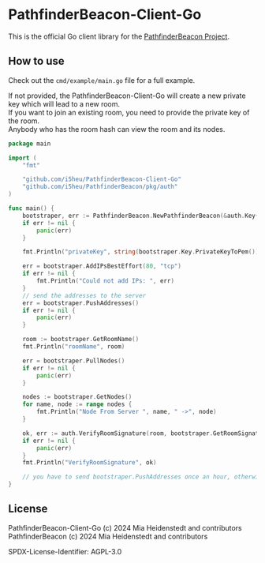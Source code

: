 # PathfinderBeacon-Client-Go

This is the official Go client library for the [PathfinderBeacon Project](https://github.com/i5heu/PathfinderBeacon).  

## How to use
Check out the `cmd/example/main.go` file for a full example.

If not provided, the PathfinderBeacon-Client-Go will create a new private key which will lead to a new room.  
If you want to join an existing room, you need to provide the private key of the room.  
Anybody who has the room hash can view the room and its nodes.

```go
package main

import (
	"fmt"

	"github.com/i5heu/PathfinderBeacon-Client-Go"
	"github.com/i5heu/PathfinderBeacon/pkg/auth"
)

func main() {
	bootstraper, err := PathfinderBeacon.NewPathfinderBeacon(&auth.Key{})
	if err != nil {
		panic(err)
	}

	fmt.Println("privateKey", string(bootstraper.Key.PrivateKeyToPem()))

	err = bootstraper.AddIPsBestEffort(80, "tcp")
	if err != nil {
		fmt.Println("Could not add IPs: ", err)
	}
	// send the addresses to the server
	err = bootstraper.PushAddresses()
	if err != nil {
		panic(err)
	}

	room := bootstraper.GetRoomName()
	fmt.Println("roomName", room)

	err = bootstraper.PullNodes()
	if err != nil {
		panic(err)
	}

	nodes := bootstraper.GetNodes()
	for name, node := range nodes {
		fmt.Println("Node From Server ", name, " ->", node)
	}

	ok, err := auth.VerifyRoomSignature(room, bootstraper.GetRoomSignatureBase64(), bootstraper.GetPublicKeyBase64())
	if err != nil {
		panic(err)
	}
	fmt.Println("VerifyRoomSignature", ok)

	// you have to send bootstraper.PushAddresses once an hour, otherwise the node will be removed from the list
}
```

## License
PathfinderBeacon-Client-Go (c) 2024 Mia Heidenstedt and contributors   
PathfinderBeacon (c) 2024 Mia Heidenstedt and contributors  
   
SPDX-License-Identifier: AGPL-3.0